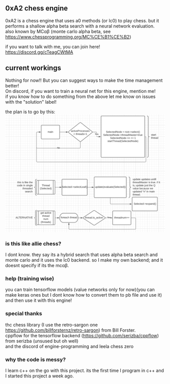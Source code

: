 ## 0xA2 chess engine ##

0xA2 is a chess engine that uses a0 methods (or lc0) to play chess. but it performs a shallow alpha beta search with a neural network evaluation.             
also known by MCαβ (monte carlo alpha beta, see https://www.chessprogramming.org/MC%CE%B1%CE%B2)

if you want to talk with me, you can join here! https://discord.gg/cTeagCWtMA

## current workings ##
Nothing for now!! But you can suggest ways to make the time management better!  
On discord, if you want to train a neural net for this engine, mention me!    
if you know how to do something from the above let me know on issues with the "solution" label!  

the plan is to go by this:
![alt text](https://github.com/OfekShochat/0xA2_chessengine/blob/master/threaded_chessengine.png)

### is this like allie chess? ###
I dont know. they say its a hybrid search that uses alpha beta search and monte carlo and it uses the lc0 backend. so I make my own backend; and it doesnt specify if its the mcαβ.

### help (training wise) ###
you can train tensorflow models (value networks only for now)(you can make keras ones but I dont know how to convert them to pb file and use it) and then use it with this engine!

### special thanks ###
thc chess library (I use the retro-sargon one https://github.com/billforsternz/retro-sargon) from Bill Forster.              
cppflow for the tensorflow backend (https://github.com/serizba/cppflow) from serizba  (unsused but oh well)           
and the discord of engine-programming and leela chess zero

### why the code is messy? ###
I learn c++ on the go with this project. its the first time I program in c++ and I started this project a week ago. 
